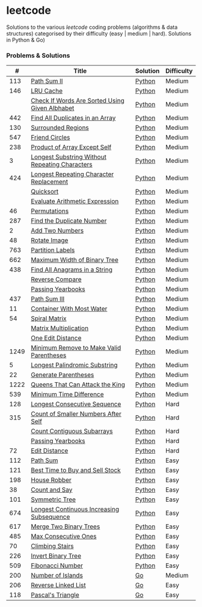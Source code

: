 # leetcode
Solutions to the various *leetcode* coding problems (algorithms &amp; data structures) categorised by their difficulty (easy | medium | hard). Solutions in Python &amp; Go)

### Problems & Solutions

| # | Title | Solution | Difficulty |
|---| ----- | -------- | ---------- |
| 113 | [Path Sum II](https://leetcode.com/problems/path-sum-ii/) | [Python](./python/medium/path_sum_ii.py) | Medium |
| 146 | [LRU Cache](https://leetcode.com/problems/lru-cache/) | [Python](./python/medium/lru_cache.py) | Medium |
|  | [Check If Words Are Sorted Using Given Albhabet]() | [Python](./python/medium/check_words_sorted.py) | Medium |
| 442 | [Find All Duplicates in an Array](https://leetcode.com/problems/find-all-duplicates-in-an-array/) | [Python](./python/medium/find_all_duplicates.py) | Medium |
| 130 | [Surrounded Regions](https://leetcode.com/problems/surrounded-regions/) | [Python](./python/medium/surrounded_regions.py) | Medium |
| 547 | [Friend Circles](https://leetcode.com/problems/friend-circles/) | [Python](./python/medium/friend_circles.py) | Medium |
| 238 | [Product of Array Except Self](https://leetcode.com/problems/product-of-array-except-self/) | [Python](./python/medium/array_product.py) | Medium |
| 3 | [Longest Substring Without Repeating Characters](https://leetcode.com/problems/longest-substring-without-repeating-characters/) | [Python](./python/medium/longest_non_repeating_substring.py) | Medium |
| 424 | [Longest Repeating Character Replacement](https://leetcode.com/problems/longest-repeating-character-replacement/) | [Python](./python/medium/longest_repeating_substring_rep.py) | Medium |
|  | [Quicksort]() | [Python](./python/medium/quicksort.py) | Medium |
|  | [Evaluate Arithmetic Expression]() | [Python](./python/medium/evaluate_arithmetic_expression.py) | Medium |
| 46 | [Permutations](https://leetcode.com/problems/permutations/) | [Python](./python/medium/permutations.py) | Medium |
| 287 | [Find the Duplicate Number](https://leetcode.com/problems/find-the-duplicate-number/) | [Python](./python/medium/find_duplicate.py) | Medium |
| 2 | [Add Two Numbers](https://leetcode.com/problems/add-two-numbers/) | [Python](./python/medium/add_two_numbers.py) | Medium |
| 48 | [Rotate Image](https://leetcode.com/problems/rotate-image/) | [Python](./python/medium/rotate_image.py) | Medium |
| 763 | [Partition Labels](https://leetcode.com/problems/partition-labels/) | [Python](./python/medium/partition_labels.py) | Medium |
| 662 | [Maximum Width of Binary Tree](https://leetcode.com/problems/maximum-width-of-binary-tree/) | [Python](./python/medium/max_width_btree.py) | Medium |
| 438 | [Find All Anagrams in a String](https://leetcode.com/problems/find-all-anagrams-in-a-string/) | [Python](./python/medium/find_anagrams.py) | Medium |
|  | [Reverse Compare]() | [Python](./python/medium/reverse_equal.py) | Medium |
|  | [Passing Yearbooks](https://leetcode.com/discuss/interview-question/614096/facebook-interview-preparation-question-passing-yearbooks) | [Python](./python/medium/sign_counts.py) | Medium |
| 437 | [Path Sum III](https://leetcode.com/problems/path-sum-iii/) | [Python](./python/medium/path_sum_iii.py) | Medium |
| 11 | [Container With Most Water](https://leetcode.com/problems/container-with-most-water/) | [Python](./python/medium/container_with_most_water.py) | Medium |
| 54 | [Spiral Matrix](https://leetcode.com/problems/spiral-matrix/) | [Python](./python/medium/spiral_matrix.py) | Medium |
|  | [Matrix Multiplication]() | [Python](./python/medium/multiply_matrices.py) | Medium |
|  | [One Edit Distance]() | [Python](./python/medium/one_edit_distance.py) | Medium |
| 1249 | [Minimum Remove to Make Valid Parentheses](https://leetcode.com/problems/minimum-remove-to-make-valid-parentheses/) | [Python](./python/medium/make_valid_parentheses.py) | Medium |
| 5 | [Longest Palindromic Substring](https://leetcode.com/problems/longest-palindromic-substring/) | [Python](./python/medium/longest_palindromic_substring.py) | Medium |
| 22 | [Generate Parentheses](https://leetcode.com/problems/generate-parentheses/) | [Python](./python/medium/gen_parentheses.py) | Medium |
| 1222 | [Queens That Can Attack the King](https://leetcode.com/problems/queens-that-can-attack-the-king/) | [Python](./python/medium/attacking_queens.py) | Medium |
| 539 | [Minimum Time Difference](https://leetcode.com/problems/minimum-time-difference/) | [Python](./python/medium/minimum_timediff.py) | Medium |
| 128 | [Longest Consecutive Sequence](https://leetcode.com/problems/longest-consecutive-sequence/) | [Python](./python/hard/longest_consecutive_sequence.py) | Hard |
| 315 | [Count of Smaller Numbers After Self](https://leetcode.com/problems/count-of-smaller-numbers-after-self/) | [Python](./python/hard/smaller_numbers_after_self.py) | Hard |
|  | [Count Contiguous Subarrays](https://leetcode.com/discuss/interview-question/579606/count-contiguous-subarrays) | [Python](./python/hard/contiguous_subarray_count.py) | Hard |
|  | [Passing Yearbooks](https://leetcode.com/discuss/interview-question/614096/facebook-interview-preparation-question-passing-yearbooks) | [Python](./python/hard/sign_counts.py) | Hard |
| 72 | [Edit Distance](https://leetcode.com/problems/edit-distance/) | [Python](./python/hard/edit_distance.py) | Hard |
| 112 | [Path Sum](https://leetcode.com/problems/path-sum/) | [Python](./python/easy/path_sum.py) | Easy |
| 121 | [Best Time to Buy and Sell Stock](https://leetcode.com/problems/best-time-to-buy-and-sell-stock/) | [Python](./python/easy/max_profit.py) | Easy |
| 198 | [House Robber](https://leetcode.com/problems/house-robber/) | [Python](./python/easy/house_robber.py) | Easy |
| 38 | [Count and Say](https://leetcode.com/problems/count-and-say/) | [Python](./python/easy/count_and_say.py) | Easy |
| 101 | [Symmetric Tree](https://leetcode.com/problems/symmetric-tree/) | [Python](./python/easy/symmetric_btree.py) | Easy |
| 674 | [Longest Continuous Increasing Subsequence](https://leetcode.com/problems/longest-continuous-increasing-subsequence) | [Python](./python/easy/longest_continous_increasing_sequence.py) | Easy |
| 617 | [Merge Two Binary Trees](https://leetcode.com/problems/merge-two-binary-trees/) | [Python](./python/easy/merge_btrees.py) | Easy |
| 485 | [Max Consecutive Ones](https://leetcode.com/problems/max-consecutive-ones/) | [Python](./python/easy/longest_consecutive_ones_rep.py) | Easy |
| 70 | [Climbing Stairs](https://leetcode.com/problems/climbing-stairs/) | [Python](./python/easy/climbing_stairs.py) | Easy |
| 226 | [Invert Binary Tree](https://leetcode.com/problems/invert-binary-tree/) | [Python](./python/easy/invert_btree.py) | Easy |
| 509 | [Fibonacci Number](https://leetcode.com/problems/fibonacci-number/) | [Python](./python/easy/fibonacci.py) | Easy |
| 200 | [Number of Islands](https://leetcode.com/problems/number-of-islands/) | [Go](./go/medium/num_islands.go) | Medium |
| 206 | [Reverse Linked List](https://leetcode.com/problems/reverse-linked-list/) | [Go](./go/easy/reverse_ll.go) | Easy |
| 118 | [Pascal's Triangle](https://leetcode.com/problems/pascals-triangle/) | [Go](./go/easy/pascal_triangle.go) | Easy |
